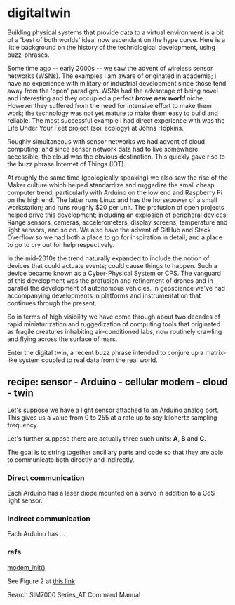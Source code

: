 # digitaltwin

Building physical systems that provide data to a virtual environment is
a bit of a 'best of both worlds' idea, now ascendant on the hype
curve. Here is a little background on the history of the technological
development, using buzz-phrases. 


Some time ago -- early 2000s -- we saw the advent of wireless sensor networks (WSNs). 
The examples I am aware of originated in academia; I have no experience with 
military or industrial development since those tend away from the 'open'
paradigm. WSNs had the advantage of being novel and interesting and they
occupied a perfect ***brave new world*** niche. However they suffered from
the need for intensive effort to make them work; the technology was not
yet mature to make them easy to build and reliable. The most successful 
example I had direct experience with was the Life Under Your Feet project
(soil ecology) at Johns Hopkins. 


Roughly simultaneous with sensor networks we had advent of cloud computing; 
and since sensor network data had to live somewhere accessible, the cloud was
the obvious destination. This quickly gave rise to the buzz phrase Internet of 
Things (IOT). 


At roughly the same time (geologically speaking) we also saw the rise of the
Maker culture which helped standardize and ruggedize the small cheap computer
trend, particularly with Arduino on the low end and Raspberry Pi on the high 
end. The latter runs Linux and has the horsepower of a small workstation; 
and runs roughly $20 per unit. The profusion of open projects helped drive
this development; including an explosion of peripheral devices: Range sensors,
cameras, accelerometers, display screens, temperature and light sensors, 
and so on. We also have the advent of GitHub and Stack Overflow so we had
both a place to go for inspiration in detail; and a place to go to cry out
for help respectively. 


In the mid-2010s the trend naturally expanded to include the notion of 
devices that could actuate events; could cause things to happen. Such a
device became known as a Cyber-Physical System or CPS. The vanguard of 
this development was the profusion and refinement of drones and in 
parallel the development of autonomous vehicles. In geoscience we've 
had accompanying developments in platforms and instrumentation that 
continues through the present. 


So in terms of high visibility we have come through about two decades 
of rapid miniaturization and ruggedization of computing tools that 
originated as fragile creatures inhabiting air-conditioned labs, now
routinely crawling and flying across the surface of mars. 


Enter the digital twin, a recent buzz phrase intended to conjure
up a matrix-like system coupled to real data from the real world. 

## recipe: sensor - Arduino - cellular modem - cloud - twin


Let's suppose we have a light sensor attached to an Arduino analog port.
This gives us a value from 0 to 255 at a rate up to say kilohertz
sampling frequency.

Let's further suppose there are
actually three such units: **A**, **B** and **C**.


The goal is to string together ancillary parts and code so that they
are able to communicate both directly and indirectly.


### Direct communication

Each Arduino has a laser diode mounted on a servo in addition to a CdS 
light sensor. 

### Indirect communication

Each Arduino has ...


### refs

[modem_init()](https://github.com/naclomi/emojiomi/blob/main/device/firmware/main/main.ino)

See Figure 2 at [this link](https://www.google.com/url?sa=t&rct=j&q=&esrc=s&source=web&cd=&cad=rja&uact=8&ved=2ahUKEwilrumR5ej7AhU8CjQIHUUCBC8QFnoECA4QAQ&url=https%3A%2F%2Fsimcom.ee%2Fdocuments%2FSIM7000x%2FSIM7000%2520Series_TCPIP_Application%2520Note_V1.01.pdf&usg=AOvVaw3bO5eF1vb4eJi7zgeLCqi8)

Search SIM7000 Series_AT Command Manual
